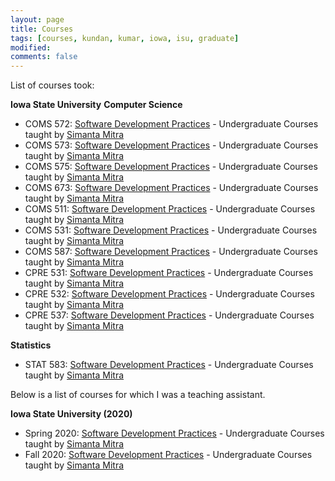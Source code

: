 ```yaml
---
layout: page
title: Courses
tags: [courses, kundan, kumar, iowa, isu, graduate]
modified:
comments: false
---
```


List of courses took:

**Iowa State University**
  **Computer Science**

* COMS 572: [Software Development Practices](https://www.cs.iastate.edu/courses/2019/spring/com-s-309) - Undergraduate Courses taught by [Simanta Mitra](https://www.cs.iastate.edu/people/simanta-mitra/)
* COMS 573: [Software Development Practices](https://www.cs.iastate.edu/courses/2019/spring/com-s-309) - Undergraduate Courses taught by [Simanta Mitra](https://www.cs.iastate.edu/people/simanta-mitra/)
* COMS 575: [Software Development Practices](https://www.cs.iastate.edu/courses/2019/spring/com-s-309) - Undergraduate Courses taught by [Simanta Mitra](https://www.cs.iastate.edu/people/simanta-mitra/)
* COMS 673: [Software Development Practices](https://www.cs.iastate.edu/courses/2019/spring/com-s-309) - Undergraduate Courses taught by [Simanta Mitra](https://www.cs.iastate.edu/people/simanta-mitra/)
* COMS 511: [Software Development Practices](https://www.cs.iastate.edu/courses/2019/spring/com-s-309) - Undergraduate Courses taught by [Simanta Mitra](https://www.cs.iastate.edu/people/simanta-mitra/)
* COMS 531: [Software Development Practices](https://www.cs.iastate.edu/courses/2019/spring/com-s-309) - Undergraduate Courses taught by [Simanta Mitra](https://www.cs.iastate.edu/people/simanta-mitra/)
* COMS 587: [Software Development Practices](https://www.cs.iastate.edu/courses/2019/spring/com-s-309) - Undergraduate Courses taught by [Simanta Mitra](https://www.cs.iastate.edu/people/simanta-mitra/)
* CPRE 531: [Software Development Practices](https://www.cs.iastate.edu/courses/2019/spring/com-s-309) - Undergraduate Courses taught by [Simanta Mitra](https://www.cs.iastate.edu/people/simanta-mitra/)
* CPRE 532: [Software Development Practices](https://www.cs.iastate.edu/courses/2019/spring/com-s-309) - Undergraduate Courses taught by [Simanta Mitra](https://www.cs.iastate.edu/people/simanta-mitra/)
* CPRE 537: [Software Development Practices](https://www.cs.iastate.edu/courses/2019/spring/com-s-309) - Undergraduate Courses taught by [Simanta Mitra](https://www.cs.iastate.edu/people/simanta-mitra/)

**Statistics**
* STAT 583: [Software Development Practices](https://www.cs.iastate.edu/courses/2019/spring/com-s-309) - Undergraduate Courses taught by [Simanta Mitra](https://www.cs.iastate.edu/people/simanta-mitra/)

Below is a list of courses for which I was a teaching assistant.

**Iowa State University (2020)**
* Spring 2020: [Software Development Practices](https://www.cs.iastate.edu/courses/2019/spring/com-s-309) - Undergraduate Courses taught by [Simanta Mitra](https://www.cs.iastate.edu/people/simanta-mitra/)
* Fall 2020: [Software Development Practices](https://www.cs.iastate.edu/courses/2019/spring/com-s-309) - Undergraduate Courses taught by [Simanta Mitra](https://www.cs.iastate.edu/people/simanta-mitra/)
